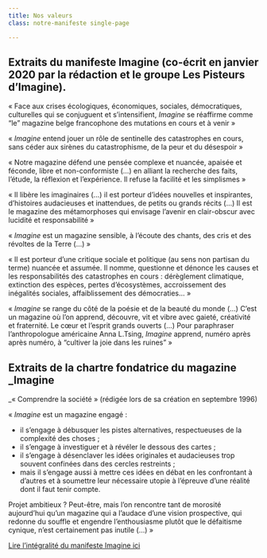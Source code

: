 ```yaml
---
title: Nos valeurs
class: notre-manifeste single-page

---
```

## Extraits du manifeste Imagine (co-écrit en janvier 2020 par la rédaction et le groupe Les Pisteurs d’Imagine).

« Face aux crises écologiques, économiques, sociales, démocratiques, culturelles qui se conjuguent et s’intensifient, _Imagine_ se réaffirme comme “le” magazine belge francophone des mutations en cours et à venir »

« _Imagine_ entend jouer un rôle de sentinelle des catastrophes en cours, sans céder aux sirènes du catastrophisme, de la peur et du désespoir »

« Notre magazine défend une pensée complexe et nuancée, apaisée et féconde, libre et non-conformiste (…) en alliant la recherche des faits, l’étude, la réflexion et l’expérience. Il refuse la facilité et les simplismes »

« Il libère les imaginaires (…) il est porteur d’idées nouvelles et inspirantes, d’histoires audacieuses et inattendues, de petits ou grands récits (…)  Il est le magazine des métamorphoses qui envisage l’avenir en clair-obscur avec lucidité et responsabilité  »

« _Imagine_ est un magazine sensible, à l’écoute des chants, des cris et des révoltes de la Terre (…) »

« Il est porteur d’une critique sociale et politique (au sens non partisan du terme)  nuancée et assumée.  Il nomme, questionne et dénonce les causes et les responsabilités des catastrophes en cours : dérèglement climatique, extinction des espèces,  pertes d’écosystèmes, accroissement des inégalités sociales, affaiblissement des démocraties... »

« _Imagine_ se range du côté de la poésie et de la beauté du monde (…) C’est un magazine où l’on apprend, découvre, vit et vibre avec gaieté, créativité et fraternité. Le cœur et l’esprit grands ouverts (…) Pour paraphraser l’anthropologue américaine Anna L.Tsing, _Imagine_ apprend, numéro après après numéro, à “cultiver la joie dans les ruines” »

## Extraits de la chartre fondatrice du magazine _Imagine  
_« Comprendre la société » (rédigée lors de sa création en septembre 1996)

« _Imagine_ est un magazine engagé :

* il s’engage à débusquer les pistes alternatives, respectueuses de la complexité des choses ;
* il s’engage à investiguer et à révéler le dessous des cartes ;
* il s’engage à désenclaver les idées originales et audacieuses trop souvent confinées dans des cercles restreints ;
* mais il s’engage aussi à mettre ces idées en débat en les confrontant à d’autres et à soumettre leur nécessaire utopie à l’épreuve d’une réalité dont il faut tenir compte.

Projet ambitieux ? Peut-être, mais l’on rencontre tant de morosité aujourd’hui qu’un magazine qui a l’audace d’une vision prospective, qui redonne du souffle et engendre l’enthousiasme plutôt que le défaitisme cynique, n’est certainement pas inutile (…) »

<p><a class="btn btn--square btn--green" href="/assets/pdf/Manifeste_Imagine2020.pdf" target="_blank" rel="noopener">Lire l’intégralité du manifeste Imagine ici</a></p>